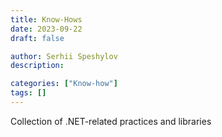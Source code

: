 ```yaml
---
title: Know-Hows
date: 2023-09-22
draft: false

author: Serhii Speshylov
description: 

categories: ["Know-how"]
tags: []
---
```


Collection of .NET-related practices and libraries
